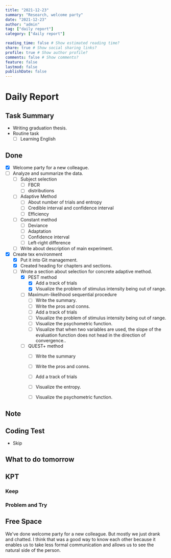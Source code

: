 ```yaml
---
title: "2021-12-23"
summary: "Research, welcome party"
date: "2021-12-23"
author: "admin"
tag: ["daily report"]
category: ["daily report"]

reading_time: false # Show estimated reading time?
share: true # Show social sharing links?
profile: true # Show author profile?
comments: false # Show comments?
feature: false
lastmod: false
publishDate: false
---
```


# Daily Report

## Task Summary

- Writing graduation thesis.
- Routine task
  - [ ] Learning English

## Done

- [x] Welcome party for a new colleague.
- [ ] Analyze and summarize the data.
  - [ ] Subject selection
    - [ ] FBCR
    - [ ] distributions
  - [ ] Adaptive Method
    - [ ] About number of trials and entropy
    - [ ] Credible interval and confidence interval
    - [ ] Efficiency
  - [ ] Constant method
    - [ ] Deviance
    - [ ] Adaptation
    - [ ] Confidence interval
    - [ ] Left-right difference
  - [ ] Write about description of main experiment.
- [x] Create tex environment
  - [x] Put it into Git management.
  - [x] Created heading for chapters and sections.
  - [ ] Wrote a section about selection for concrete adaptive method.
    - [x] PEST method
      - [x] Add a track of trials
      - [x] Visualize the problem of stimulus intensity being out of range.
    - [ ] Maximum-likelihood sequential procedure
      - [ ] Write the summary.
      - [ ] Write the pros and conns.
      - [ ] Add a track of trials
      - [ ] Visualize the problem of stimulus intensity being out of range.
      - [ ] Visualize the psychometric function.
      - [ ] Visualize that when two variables are used, the slope of the evaluation function does not head in the direction of convergence..
    - [ ] QUEST+ method
      - [ ] Write the summary
      - [ ] Write the pros and conns.
      - [ ] Add a track of trials
      - [ ] Visualize the entropy.
      - [ ] Visualize the psychometric function.


## Note


## Coding Test

- Skip

## What to do tomorrow

## KPT

### Keep

### Problem and Try

## Free Space

We've done welcome party for a new colleague. But mostly we just drank and chatted.
I think that was a good way to know each other because it enables us to take less formal communication and allows us to see the natural side of the person. 